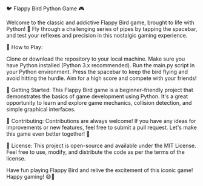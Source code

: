 🐦 Flappy Bird Python Game 🎮

Welcome to the classic and addictive Flappy Bird game, brought to life with Python! 🚀 Fly through a challenging series of pipes by tapping the spacebar, and test your reflexes and precision in this nostalgic gaming experience.

📜 How to Play:

Clone or download the repository to your local machine.
Make sure you have Python installed (Python 3.x recommended).
Run the main.py script in your Python environment.
Press the spacebar to keep the bird flying and avoid hitting the hurdle.
Aim for a high score and compete with your friends!

🚀 Getting Started:
This Flappy Bird game is a beginner-friendly project that demonstrates the basics of game development using Python. It's a great opportunity to learn and explore game mechanics, collision detection, and simple graphical interfaces.

🌈 Contributing:
Contributions are always welcome! If you have any ideas for improvements or new features, feel free to submit a pull request. Let's make this game even better together! 🤝

📄 License:
This project is open-source and available under the MIT License. Feel free to use, modify, and distribute the code as per the terms of the license.

Have fun playing Flappy Bird and relive the excitement of this iconic game! Happy gaming! 😄🎉
